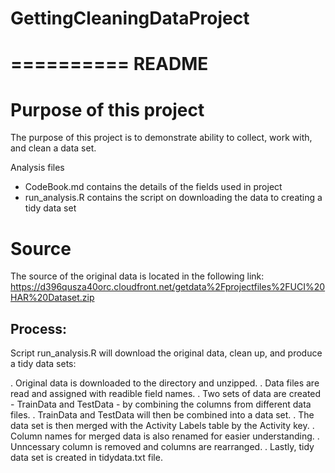 # GettingCleaningDataProject

==========
README
==========

# Purpose of this project
The purpose of this project is to demonstrate ability to collect, work with, and clean a data set.

Analysis files
- CodeBook.md contains the details of the fields used in project
- run_analysis.R contains the script on downloading the data to creating a tidy data set

# Source

The source of the original data is located in the following link:
https://d396qusza40orc.cloudfront.net/getdata%2Fprojectfiles%2FUCI%20HAR%20Dataset.zip

## Process:

Script run_analysis.R will download the original data, clean up, and produce a tidy data sets:

. Original data is downloaded to the directory and unzipped.
. Data files are read and assigned with readible field names.
. Two sets of data are created - TrainData and TestData - by combining the columns from different data files.
. TrainData and TestData will then be combined into a data set.
. The data set is then merged with the Activity Labels table by the Activity key.
. Column names for merged data is also renamed for easier understanding.
. Unncessary column is removed and columns are rearranged.
. Lastly, tidy data set is created in tidydata.txt file.
